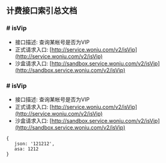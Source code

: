 ## 计费接口索引总文档

### \# isVip

* 接口描述: 查询某帐号是否为VIP
* 正式请求入口: [http://service.woniu.com/v2/isVip](http://service.woniu.com/v2/isVip)
* 沙盒请求入口: [http://sandbox.service.woniu.com/v2/isVip](http://sandbox.service.woniu.com/v2/isVip)

### \# isVip

* 接口描述: 查询某帐号是否为VIP
* 正式请求入口: [http://service.woniu.com/v2/isVip](http://service.woniu.com/v2/isVip)
* 沙盒请求入口: [http://sandbox.service.woniu.com/v2/isVip](http://sandbox.service.woniu.com/v2/isVip)

```
{
   json: '121212',
   asa: 1212
}
```